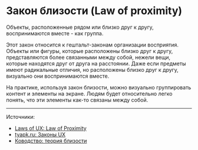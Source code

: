 # Закон близости (Law of proximity)

Объекты, расположенные рядом или близко друг к другу, воспринимаются вместе - как группа.

Этот закон относится к гештальт-законам организации восприятия. Объекты или фигуры, которые расположены близко друг к другу, представляются более связанными между собой, нежели вещи, которые находятся друг от друга на расстоянии. Даже если предметы имеют радикальные отличия, но расположены близко друг к другу, визуально они воспринимаются вместе.

На практике, используя закон близости, можно визуально группировать контент и элементы на экране. Людям будет относительно легко понять, что эти элементы как-то связаны между собой.

----

Источники:

- [Laws of UX: Law of Proximity](lawsofux.com/law-of-proximity)
- [tyapk.ru: Законы UX]()
- [Ководство: теория близости](www.artlebedev.ru/kovodstvo/sections/136/)

